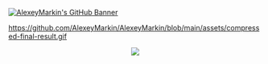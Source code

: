 [![AlexeyMarkin's GitHub Banner](/assets/beyonder-main.gif)](https://digitalexpansion.pro)



https://github.com/AlexeyMarkin/AlexeyMarkin/blob/main/assets/compressed-final-result.gif

<p align = "center">
<img src="https://github.com/AlexeyMarkin/AlexeyMarkin/blob/main/assets/compressed-final-result.gif"/>
</p>

<!-- - 👋 Hi, I’m @AlexeyMarkin -->
<!-- - 👀 I’m interested in ... -->
<!-- - 🌱 I’m currently learning ... -->
<!-- - 💞️ I’m looking to collaborate on ... -->
<!-- - 📫 How to reach me ... -->

<!---
AlexeyMarkin/AlexeyMarkin is a ✨ special ✨ repository because its `README.md` (this file) appears on your GitHub profile.
You can click the Preview link to take a look at your changes.
--->
